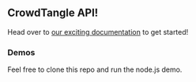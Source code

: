 ## CrowdTangle API!
Head over to [our exciting documentation](https://github.com/CrowdTangle/API/wiki) to get started!

### Demos
Feel free to clone this repo and run the node.js demo.
